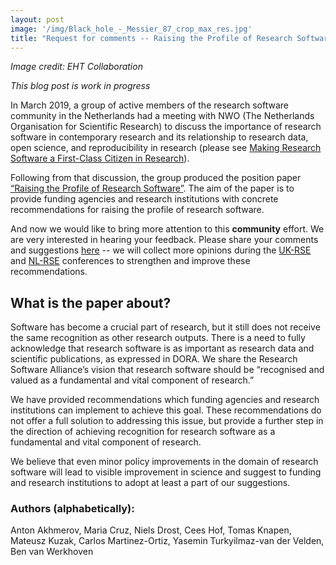 ```yaml
---
layout: post
image: '/img/Black_hole_-_Messier_87_crop_max_res.jpg'
title: "Request for comments -- Raising the Profile of Research Software"
---
```

*Image credit: EHT Collaboration* 

*This blog post is work in progress*

In March 2019, a group of active members of the research software community in the Netherlands had a meeting with NWO (The Netherlands Organisation for Scientific Research)  to discuss the importance of research software in contemporary research and its relationship to research data, open science, and reproducibility in research (please see [Making Research Software a First-Class Citizen in Research](https://doi.org/10.5281/zenodo.2647436)).

<!--break-->

Following from that discussion, the group produced the position paper [“Raising the Profile of Research Software”](https://doi.org/10.5281/zenodo.3378571). The aim of the paper is to provide funding agencies and research institutions with concrete recommendations for raising the profile of research software.

And now we would like to bring more attention to this **community** effort. We are very interested in hearing your feedback. Please share your comments and suggestions [here](https://docs.google.com/document/d/16ABv4u6HADzkQHSiCQC1cPLVmA3EWWvr0B-DeZt1DGE/edit?usp=sharing) -- we will collect more opinions during the [UK-RSE](UK-RSE) and [NL-RSE](https://nl-rse.org/events/NL-RSE19.html) conferences to strengthen and improve these recommendations.


## What is the paper about?
Software has become a crucial part of research, but it still does not receive the same recognition as other research outputs. There is a need to fully acknowledge that research software is as important as research data and scientific publications, as expressed in DORA. We share the Research Software Alliance’s vision that research software should be “recognised and valued as a fundamental and vital component of research.”

We have provided recommendations which funding agencies and research institutions can implement to achieve this goal. These recommendations do not offer a full solution to addressing this issue, but provide a further step in the direction of achieving recognition for research software as a fundamental and vital component of research.

We believe that even minor policy improvements in the domain of research software will lead to visible improvement in science and suggest to funding and research institutions to adopt at least a part of our suggestions.


### Authors (alphabetically):
Anton Akhmerov, Maria Cruz, Niels Drost, Cees Hof, Tomas Knapen, Mateusz Kuzak, Carlos Martinez-Ortiz, Yasemin Turkyilmaz-van der Velden, Ben van Werkhoven
